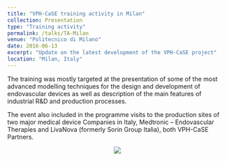 ```yaml
---
title: "VPH-CaSE training activity in Milan"
collection: Presentation
type: "Training activity"
permalink: /talks/TA-Milan
venue: "Politecnico di Milano"
date: 2016-06-13
excerpt: "Update on the latest development of the VPH-CaSE project"
location: "Milan, Italy"
---
```


The training was mostly targeted at the presentation of some of the most advanced modelling techniques for the design and development of endovascular devices as well as description of the main features of industrial R&D and production processes.

The event also included in the programme visits to the production sites of two major medical device Companies in Italy, Medtronic – Endovascular Therapies and LivaNova (formerly Sorin Group Italia), both VPH-CaSE Partners.

<b>
<center><img src ="http://www.vph-case.eu/wordpress/wp-content/uploads/2016/08/Milan1.jpg">
